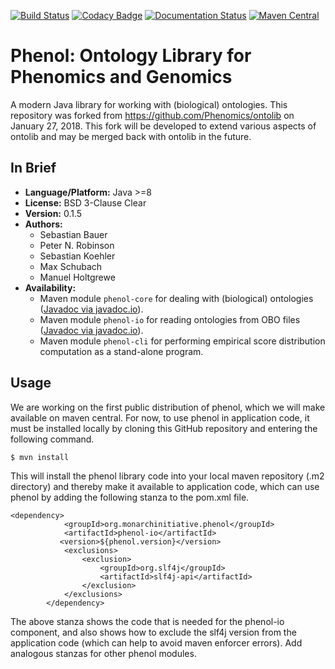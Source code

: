 [![Build Status](https://travis-ci.org/Phenomics/ontolib.svg?branch=master)](https://travis-ci.org/Phenomics/ontolib)
[![Codacy Badge](https://api.codacy.com/project/badge/Grade/54470d686c484122a89f5a32030558d1)](https://www.codacy.com/app/Phenomics/ontolib?utm_source=github.com&amp;utm_medium=referral&amp;utm_content=Phenomics/ontolib&amp;utm_campaign=Badge_Grade)
[![Documentation Status](https://readthedocs.org/projects/phenol/badge/?version=latest)](http://ontolib.readthedocs.io/en/latest/?badge=latest)
[![Maven Central](https://maven-badges.herokuapp.com/maven-central/com.github.phenomics/ontolib-core/badge.svg)](https://maven-badges.herokuapp.com/maven-central/com.github.phenomics/ontolib-core)

# Phenol: Ontology Library for Phenomics and Genomics

A modern Java library for working with (biological) ontologies. This repository was forked from https://github.com/Phenomics/ontolib on January 27, 2018. This fork will be developed to extend various aspects of ontolib and may be merged back with ontolib in the future.

## In Brief

- **Language/Platform:** Java >=8
- **License:** BSD 3-Clause Clear
- **Version:** 0.1.5
- **Authors:**
    - Sebastian Bauer
    - Peter N. Robinson
    - Sebastian Koehler
    - Max Schubach
    - Manuel Holtgrewe
- **Availability:**
    - Maven module `phenol-core` for dealing with (biological) ontologies ([Javadoc via javadoc.io](http://javadoc.io/doc/com.github.phenomics/ontolib-core/0.3)).
    - Maven module `phenol-io` for reading ontologies from OBO files ([Javadoc via javadoc.io](http://javadoc.io/doc/com.github.phenomics/ontolib-io/0.3)).
    - Maven module `phenol-cli` for performing empirical score distribution computation as a stand-alone program.

## Usage
We are working on the first public distribution of phenol, which we will make available on maven central.
For now, to use phenol in application code, it must be installed locally by cloning this GitHub
repository and entering the following command.
```aidl
$ mvn install
```
This will install the phenol library code into your local maven repository (.m2 directory) and
thereby make it available to application code, which can use phenol by adding the following
stanza to the pom.xml file.
```aidl
<dependency>
            <groupId>org.monarchinitiative.phenol</groupId>
            <artifactId>phenol-io</artifactId>
           <version>${phenol.version}</version>
            <exclusions>
                <exclusion>
                    <groupId>org.slf4j</groupId>
                    <artifactId>slf4j-api</artifactId>
                </exclusion>
            </exclusions>
        </dependency>
```
The above stanza shows the code that is needed for the phenol-io component, and also shows
how to exclude the slf4j version from the application code (which can help to avoid maven enforcer errors).
Add analogous stanzas for other phenol modules.
